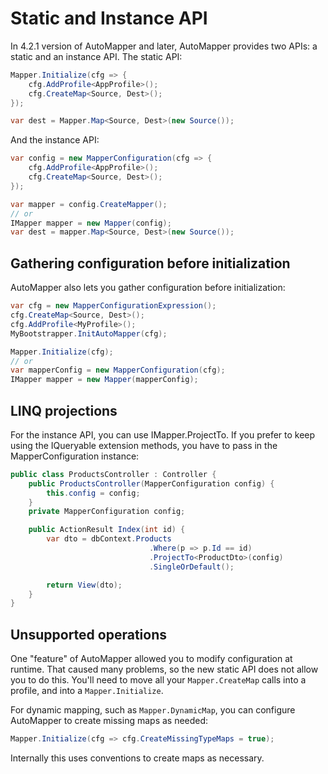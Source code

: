 # Static and Instance API

In 4.2.1 version of AutoMapper and later, AutoMapper provides two APIs: a static and an instance API. The static API:

```c#
Mapper.Initialize(cfg => {
    cfg.AddProfile<AppProfile>();
    cfg.CreateMap<Source, Dest>();
});

var dest = Mapper.Map<Source, Dest>(new Source());
```

And the instance API:

```c#
var config = new MapperConfiguration(cfg => {
    cfg.AddProfile<AppProfile>();
    cfg.CreateMap<Source, Dest>();
});

var mapper = config.CreateMapper();
// or
IMapper mapper = new Mapper(config);
var dest = mapper.Map<Source, Dest>(new Source());
```

## Gathering configuration before initialization

AutoMapper also lets you gather configuration before initialization:

```c#
var cfg = new MapperConfigurationExpression();
cfg.CreateMap<Source, Dest>();
cfg.AddProfile<MyProfile>();
MyBootstrapper.InitAutoMapper(cfg);

Mapper.Initialize(cfg);
// or
var mapperConfig = new MapperConfiguration(cfg);
IMapper mapper = new Mapper(mapperConfig);

```

## LINQ projections

For the instance API, you can use IMapper.ProjectTo. If you prefer to keep using the IQueryable extension methods, you have to pass in the MapperConfiguration instance:

```c#
public class ProductsController : Controller {
    public ProductsController(MapperConfiguration config) {
        this.config = config;
    }
    private MapperConfiguration config;

    public ActionResult Index(int id) {
        var dto = dbContext.Products
                               .Where(p => p.Id == id)
                               .ProjectTo<ProductDto>(config)
                               .SingleOrDefault();

        return View(dto);
    }    
}
```

## Unsupported operations

One "feature" of AutoMapper allowed you to modify configuration at runtime. That caused many problems, so the new static API does not allow you to do this. You'll need to move all your `Mapper.CreateMap` calls into a profile, and into a `Mapper.Initialize`.

For dynamic mapping, such as `Mapper.DynamicMap`, you can configure AutoMapper to create missing maps as needed:

```c#
Mapper.Initialize(cfg => cfg.CreateMissingTypeMaps = true);
```

Internally this uses conventions to create maps as necessary.
